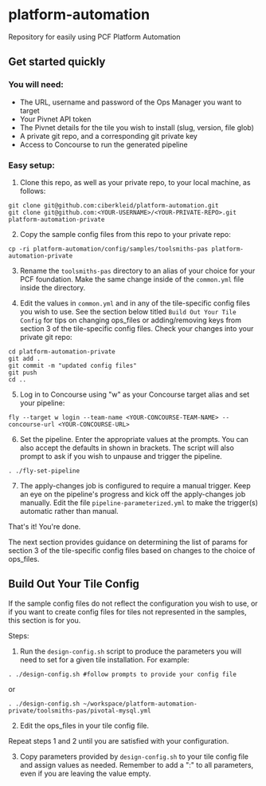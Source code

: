 # platform-automation
Repository for easily using PCF Platform Automation

## Get started quickly

### You will need:
- The URL, username and password of the Ops Manager you want to target
- Your Pivnet API token
- The Pivnet details for the tile you wish to install (slug, version, file glob)
- A private git repo, and a corresponding git private key
- Access to Concourse to run the generated pipeline

### Easy setup:
1. Clone this repo, as well as your private repo, to your local machine, as follows:
```
git clone git@github.com:ciberkleid/platform-automation.git
git clone git@github.com:<YOUR-USERNAME>/<YOUR-PRIVATE-REPO>.git platform-automation-private
```

2. Copy the sample config files from this repo to your private repo:
```
cp -ri platform-automation/config/samples/toolsmiths-pas platform-automation-private
```

3. Rename the `toolsmiths-pas` directory to an alias of your choice for your PCF foundation. Make the same change inside of the `common.yml` file inside the directory.

4. Edit the values in `common.yml` and in any of the tile-specific config files you wish to use. See the section below titled `Build Out Your Tile Config` for tips on changing ops_files or adding/removing keys from section 3 of the tile-specific config files. Check your changes into your private git repo:
```
cd platform-automation-private
git add .
git commit -m "updated config files"
git push
cd ..
```

5. Log in to Concourse using "w" as your Concourse target alias and set your pipeline:
```
fly --target w login --team-name <YOUR-CONCOURSE-TEAM-NAME> --concourse-url <YOUR-CONCOURSE-URL>
```

6. Set the pipeline. Enter the appropriate values at the prompts. You can also accept the defaults in shown in brackets. The script will also prompt to ask if you wish to unpause and trigger the pipeline.
```
. ./fly-set-pipeline
```

7. The apply-changes job is configured to require a manual trigger. Keep an eye on the pipeline's progress and kick off the apply-changes job manually. Edit the file `pipeline-parameterized.yml` to make the trigger(s) automatic rather than manual.

That's it! You're done.

The next section provides guidance on determining the list of params for section 3 of the tile-specific config files based on changes to the choice of ops_files.

## Build Out Your Tile Config
If the sample config files do not reflect the configuration you wish to use, or if you want to create config files for tiles not represented in the samples, this section is for you.

Steps:

1. Run the `design-config.sh` script to produce the parameters you will need to set for a given tile installation. For example:
```
. ./design-config.sh #follow prompts to provide your config file
```
or
```
. ./design-config.sh ~/workspace/platform-automation-private/toolsmiths-pas/pivotal-mysql.yml
```

2. Edit the ops_files in your tile config file.

Repeat steps 1 and 2 until you are satisfied with your configuration.

3. Copy parameters provided by `design-config.sh` to your tile config file and assign values as needed. Remember to add a ":" to all parameters, even if you are leaving the value empty.
